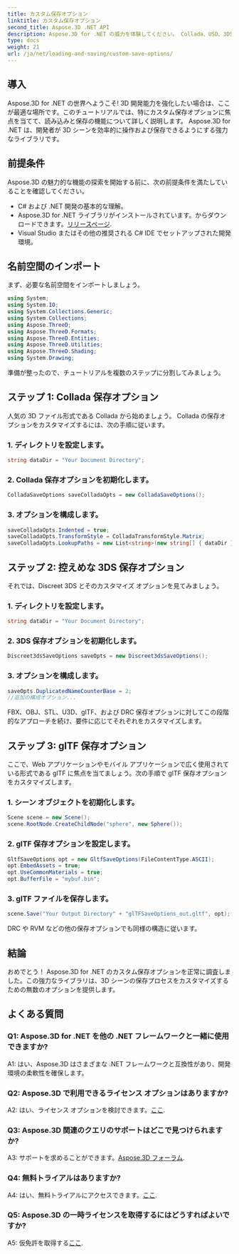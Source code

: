 ```yaml
---
title: カスタム保存オプション
linktitle: カスタム保存オプション
second_title: Aspose.3D .NET API
description: Aspose.3D for .NET の威力を体験してください。 Collada、USD、3DS、FBX、OBJ、STL、U3D、glTF、DRC、および RVM 形式に関するステップバイステップのガイドを使用して、3D シーンの保存をカスタマイズする方法を学びます。
type: docs
weight: 21
url: /ja/net/loading-and-saving/custom-save-options/
---
```

## 導入

Aspose.3D for .NET の世界へようこそ! 3D 開発能力を強化したい場合は、ここが最適な場所です。このチュートリアルでは、特にカスタム保存オプションに焦点を当てて、読み込みと保存の機能について詳しく説明します。 Aspose.3D for .NET は、開発者が 3D シーンを効率的に操作および保存できるようにする強力なライブラリです。

## 前提条件

Aspose.3D の魅力的な機能の探索を開始する前に、次の前提条件を満たしていることを確認してください。

- C# および .NET 開発の基本的な理解。
-  Aspose.3D for .NET ライブラリがインストールされています。からダウンロードできます。[リリースページ](https://releases.aspose.com/3d/net/).
- Visual Studio またはその他の推奨される C# IDE でセットアップされた開発環境。

## 名前空間のインポート

まず、必要な名前空間をインポートしましょう。

```csharp
using System;
using System.IO;
using System.Collections.Generic;
using System.Collections;
using Aspose.ThreeD;
using Aspose.ThreeD.Formats;
using Aspose.ThreeD.Entities;
using Aspose.ThreeD.Utilities;
using Aspose.ThreeD.Shading;
using System.Drawing;
```

準備が整ったので、チュートリアルを複数のステップに分割してみましょう。

## ステップ 1: Collada 保存オプション

人気の 3D ファイル形式である Collada から始めましょう。 Collada の保存オプションをカスタマイズするには、次の手順に従います。

### 1. ディレクトリを設定します。
   ```csharp
   string dataDir = "Your Document Directory";
   ```

### 2. Collada 保存オプションを初期化します。
   ```csharp
   ColladaSaveOptions saveColladaOpts = new ColladaSaveOptions();
   ```

### 3. オプションを構成します。
   ```csharp
   saveColladaOpts.Indented = true;
   saveColladaOpts.TransformStyle = ColladaTransformStyle.Matrix;
   saveColladaOpts.LookupPaths = new List<string>(new string[] { dataDir });
   ```

## ステップ 2: 控えめな 3DS 保存オプション

それでは、Discreet 3DS とそのカスタマイズ オプションを見てみましょう。

### 1. ディレクトリを設定します。
   ```csharp
   string dataDir = "Your Document Directory";
   ```

### 2. 3DS 保存オプションを初期化します。
   ```csharp
   Discreet3dsSaveOptions saveOpts = new Discreet3dsSaveOptions();
   ```

### 3. オプションを構成します。
   ```csharp
   saveOpts.DuplicatedNameCounterBase = 2;
   //追加の構成オプション...
   ```

FBX、OBJ、STL、U3D、glTF、および DRC 保存オプションに対してこの段階的なアプローチを続け、要件に応じてそれぞれをカスタマイズします。

## ステップ 3: glTF 保存オプション

ここで、Web アプリケーションやモバイル アプリケーションで広く使用されている形式である glTF に焦点を当てましょう。次の手順で glTF 保存オプションをカスタマイズします。

### 1. シーン オブジェクトを初期化します。
   ```csharp
   Scene scene = new Scene();
   scene.RootNode.CreateChildNode("sphere", new Sphere());
   ```

### 2. glTF 保存オプションを設定します。
   ```csharp
   GltfSaveOptions opt = new GltfSaveOptions(FileContentType.ASCII);
   opt.EmbedAssets = true;
   opt.UseCommonMaterials = true;
   opt.BufferFile = "mybuf.bin";
   ```

### 3. glTF ファイルを保存します。
   ```csharp
   scene.Save("Your Output Directory" + "glTFSaveOptions_out.gltf", opt);
   ```

DRC や RVM などの他の保存オプションでも同様の構造に従います。

## 結論

おめでとう！ Aspose.3D for .NET のカスタム保存オプションを正常に調査しました。この強力なライブラリは、3D シーンの保存プロセスをカスタマイズするための無数のオプションを提供します。

## よくある質問

### Q1: Aspose.3D for .NET を他の .NET フレームワークと一緒に使用できますか?

A1: はい、Aspose.3D はさまざまな .NET フレームワークと互換性があり、開発環境の柔軟性を確保します。

### Q2: Aspose.3D で利用できるライセンス オプションはありますか?

 A2: はい、ライセンス オプションを検討できます。[ここ](https://purchase.aspose.com/buy).

### Q3: Aspose.3D 関連のクエリのサポートはどこで見つけられますか?

 A3: サポートを求めることができます。[Aspose.3D フォーラム](https://forum.aspose.com/c/3d/18).

### Q4: 無料トライアルはありますか?

 A4: はい、無料トライアルにアクセスできます。[ここ](https://releases.aspose.com/).

### Q5: Aspose.3D の一時ライセンスを取得するにはどうすればよいですか?

 A5: 仮免許を取得する[ここ](https://purchase.aspose.com/temporary-license/).